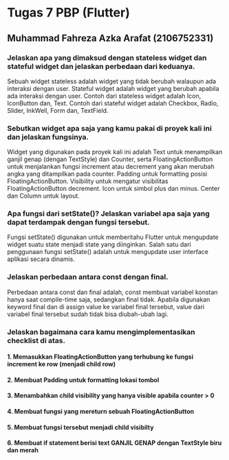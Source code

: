 # Tugas 7 PBP (Flutter)
## Muhammad Fahreza Azka Arafat (2106752331)

### Jelaskan apa yang dimaksud dengan stateless widget dan stateful widget dan jelaskan perbedaan dari keduanya.

Sebuah widget stateless adalah widget yang tidak berubah walaupun ada interaksi dengan user. Stateful widget adalah widget yang berubah apabila ada interaksi dengan user. Contoh dari stateless widget adalah Icon, IconButton dan, Text. Contoh dari stateful widget adalah Checkbox, Radio, Slider, InkWell, Form dan, TextField.

### Sebutkan widget apa saja yang kamu pakai di proyek kali ini dan jelaskan fungsinya.

Widget yang digunakan pada proyek kali ini adalah Text untuk menampilkan ganjil genap (dengan TextStyle) dan Counter, serta FloatingActionButton untuk menjalankan fungsi increment atau decrement yang akan merubah angka yang ditampilkan pada counter. Padding untuk formatting posisi FloatingActionButton. Visibility untuk mengatur visibilitas FloatingActionButton decrement. Icon untuk simbol plus dan minus. Center dan Column untuk layout.

### Apa fungsi dari setState()? Jelaskan variabel apa saja yang dapat terdampak dengan fungsi tersebut.

Fungsi setState() digunakan untuk memberitahu Flutter untuk mengupdate widget suatu state menjadi state yang diinginkan. Salah satu dari penggunaan fungsi setState() adalah untuk mengupdate user interface aplikasi secara dinamis.

### Jelaskan perbedaan antara const dengan final.

Perbedaan antara const dan final adalah, const membuat variabel konstan hanya saat compile-time saja, sedangkan final tidak. Apabila digunakan keyword final dan di assign value ke variabel final tersebut, value dari variabel final tersebut sudah tidak bisa diubah-ubah lagi.

### Jelaskan bagaimana cara kamu mengimplementasikan checklist di atas.
#### 1. Memasukkan FloatingActionButton yang terhubung ke fungsi increment ke row (menjadi child row)
#### 2. Membuat Padding untuk formatting lokasi tombol
#### 3. Menambahkan child visibility yang hanya visible apabila counter > 0
#### 4. Membuat fungsi yang mereturn sebuah FloatingActionButton
#### 5. Membuat fungsi tersebut menjadi child visibilty
#### 6. Membuat if statement berisi text GANJIL GENAP dengan TextStyle biru dan merah
